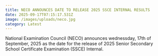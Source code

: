 ```yaml
---
title: NECO ANNOUNCES DATE TO RELEASE 2025 SSCE INTERNAL RESULTS
date: 2025-09-17T07:15:17.531Z
image: /images/uploads/neco.jpg
category: Latest
---
```

N﻿ational Examination Council (NECO) announces wednessday, 17th of September, 2025 as the date for the release of 2025 Senior Secondary School Certificate Examination (SSCE) Internal.